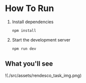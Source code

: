 # How To Run
1. Install dependencies
   ```bash
   npm install
   ```
2. Start the development server
    ```bash
    npm run dev
    ```

## What you'll see
!(./src/assets/rendesco_task_img.png)
